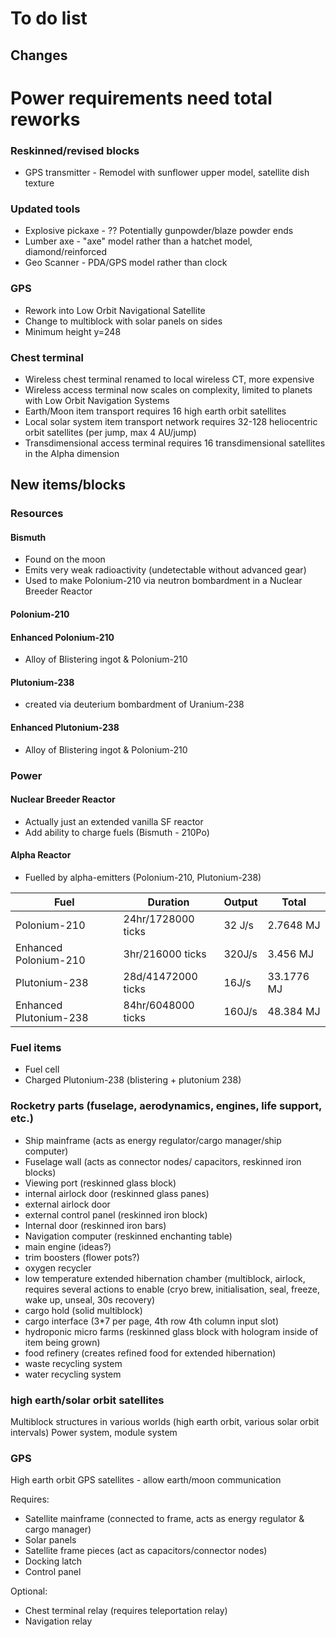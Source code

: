 # To do list
## Changes
# Power requirements need total reworks
### Reskinned/revised blocks
 - GPS transmitter - Remodel with sunflower upper model, satellite dish texture

### Updated tools
 - Explosive pickaxe - ?? Potentially gunpowder/blaze powder ends
 - Lumber axe - "axe" model rather than a hatchet model, diamond/reinforced
 - Geo Scanner - PDA/GPS model rather than clock 

### GPS
 - Rework into Low Orbit Navigational Satellite
 - Change to multiblock with solar panels on sides
 - Minimum height y=248 
 
### Chest terminal
 - Wireless chest terminal renamed to local wireless CT, more expensive
 - Wireless access terminal now scales on complexity, limited to planets with Low Orbit Navigation Systems
 - Earth/Moon item transport requires 16 high earth orbit satellites
 - Local solar system item transport network requires 32-128 heliocentric orbit satellites (per jump, max 4 AU/jump)
 - Transdimensional access terminal requires 16 transdimensional satellites in the Alpha dimension

## New items/blocks

### Resources
#### Bismuth
 - Found on the moon
 - Emits very weak radioactivity (undetectable without advanced gear)
 - Used to make Polonium-210 via neutron bombardment in a Nuclear Breeder Reactor
#### Polonium-210
#### Enhanced Polonium-210
 - Alloy of Blistering ingot & Polonium-210
#### Plutonium-238
 - created via deuterium bombardment of Uranium-238
#### Enhanced Plutonium-238
 - Alloy of Blistering ingot & Polonium-210
### Power
#### Nuclear Breeder Reactor
 - Actually just an extended vanilla SF reactor
 - Add ability to charge fuels (Bismuth - 210Po)
#### Alpha Reactor 
 - Fuelled by alpha-emitters (Polonium-210, Plutonium-238)
 
|Fuel|Duration|Output|Total|
|--|--|--|--|
|Polonium-210|24hr/1728000 ticks|32 J/s|2.7648 MJ|
|Enhanced Polonium-210|3hr/216000 ticks|320J/s|3.456 MJ|
|Plutonium-238|28d/41472000 ticks|16J/s|33.1776 MJ|
|Enhanced Plutonium-238|84hr/6048000 ticks|160J/s|48.384 MJ|
 

### Fuel items
 - Fuel cell
 - Charged Plutonium-238 (blistering + plutonium 238)

### Rocketry parts (fuselage, aerodynamics, engines, life support, etc.)
 - Ship mainframe (acts as energy regulator/cargo manager/ship computer)
 - Fuselage wall (acts as connector nodes/ capacitors, reskinned iron blocks)
 - Viewing port (reskinned glass block)
 - internal airlock door (reskinned glass panes)
 - external airlock door 
 - external control panel (reskinned iron block)
 - Internal door (reskinned iron bars)
 - Navigation computer (reskinned enchanting table)
 - main engine (ideas?)
 - trim boosters (flower pots?)
 - oxygen recycler 
 - low temperature extended hibernation chamber (multiblock, airlock, requires several actions to enable (cryo brew, initialisation, seal, freeze, wake up, unseal, 30s recovery)
 - cargo hold (solid multiblock)
 - cargo interface (3*7 per page, 4th row 4th column input slot)
 - hydroponic micro farms (reskinned glass block with hologram inside of item being grown)
 - food refinery (creates refined food for extended hibernation)
 - waste recycling system
 - water recycling system


### high earth/solar orbit satellites
Multiblock structures in various worlds (high earth orbit, various solar orbit intervals)
Power system, module system

### GPS 
High earth orbit GPS satellites - allow earth/moon communication

Requires:
- Satellite mainframe (connected to frame, acts as energy regulator & cargo manager)
- Solar panels
- Satellite frame pieces (act as capacitors/connector nodes)
- Docking latch
- Control panel

Optional:
 - Chest terminal relay (requires teleportation relay)
 - Navigation relay
